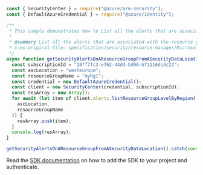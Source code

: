 ```javascript
const { SecurityCenter } = require("@azure/arm-security");
const { DefaultAzureCredential } = require("@azure/identity");

/**
 * This sample demonstrates how to List all the alerts that are associated with the resource group that are stored in a specific location
 *
 * @summary List all the alerts that are associated with the resource group that are stored in a specific location
 * x-ms-original-file: specification/security/resource-manager/Microsoft.Security/stable/2021-11-01/examples/Alerts/GetAlertsResourceGroupLocation_example.json
 */
async function getSecurityAlertsOnAResourceGroupFromASecurityDataLocation() {
  const subscriptionId = "20ff7fc3-e762-44dd-bd96-b71116dcdc23";
  const ascLocation = "westeurope";
  const resourceGroupName = "myRg1";
  const credential = new DefaultAzureCredential();
  const client = new SecurityCenter(credential, subscriptionId);
  const resArray = new Array();
  for await (let item of client.alerts.listResourceGroupLevelByRegion(
    ascLocation,
    resourceGroupName
  )) {
    resArray.push(item);
  }
  console.log(resArray);
}

getSecurityAlertsOnAResourceGroupFromASecurityDataLocation().catch(console.error);
```

Read the [SDK documentation](https://github.com/Azure/azure-sdk-for-js/blob/%40azure%2Farm-security_5.0.0/sdk/security/arm-security/README.md) on how to add the SDK to your project and authenticate.
